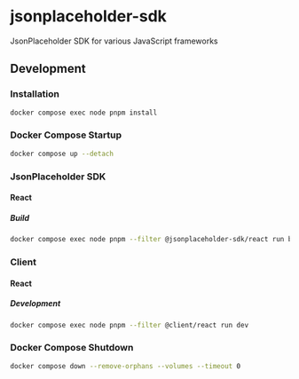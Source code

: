# jsonplaceholder-sdk

JsonPlaceholder SDK for various JavaScript frameworks

## Development

### Installation

```bash
docker compose exec node pnpm install
```

### Docker Compose Startup

```bash
docker compose up --detach
```

### JsonPlaceholder SDK

#### React

##### Build

```bash
docker compose exec node pnpm --filter @jsonplaceholder-sdk/react run build
```

### Client

#### React

##### Development

```bash
docker compose exec node pnpm --filter @client/react run dev
```

### Docker Compose Shutdown

```bash
docker compose down --remove-orphans --volumes --timeout 0
```
